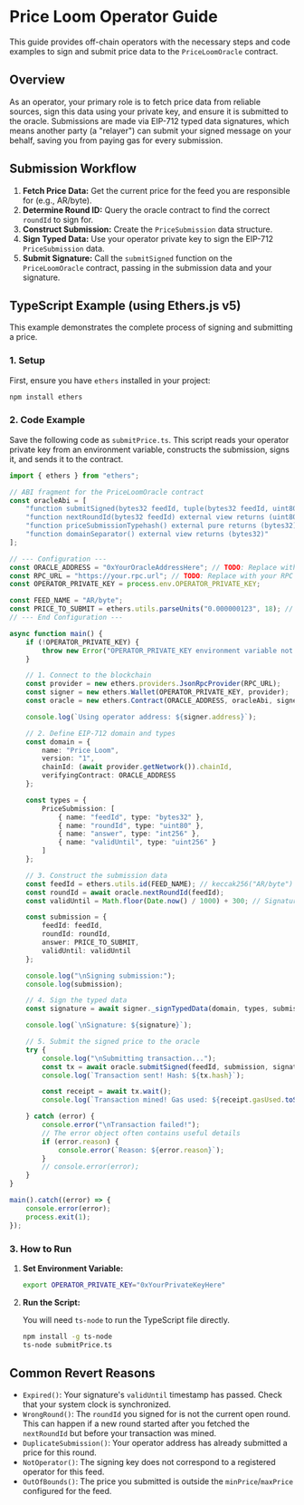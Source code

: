 # Price Loom Operator Guide

This guide provides off-chain operators with the necessary steps and code examples to sign and submit price data to the `PriceLoomOracle` contract.

## Overview

As an operator, your primary role is to fetch price data from reliable sources, sign this data using your private key, and ensure it is submitted to the oracle. Submissions are made via EIP-712 typed data signatures, which means another party (a "relayer") can submit your signed message on your behalf, saving you from paying gas for every submission.

## Submission Workflow

1.  **Fetch Price Data:** Get the current price for the feed you are responsible for (e.g., AR/byte).
2.  **Determine Round ID:** Query the oracle contract to find the correct `roundId` to sign for.
3.  **Construct Submission:** Create the `PriceSubmission` data structure.
4.  **Sign Typed Data:** Use your operator private key to sign the EIP-712 `PriceSubmission` data.
5.  **Submit Signature:** Call the `submitSigned` function on the `PriceLoomOracle` contract, passing in the submission data and your signature.

## TypeScript Example (using Ethers.js v5)

This example demonstrates the complete process of signing and submitting a price.

### 1. Setup

First, ensure you have `ethers` installed in your project:

```bash
npm install ethers
```

### 2. Code Example

Save the following code as `submitPrice.ts`. This script reads your operator private key from an environment variable, constructs the submission, signs it, and sends it to the contract.

```typescript
import { ethers } from "ethers";

// ABI fragment for the PriceLoomOracle contract
const oracleAbi = [
    "function submitSigned(bytes32 feedId, tuple(bytes32 feedId, uint80 roundId, int256 answer, uint256 validUntil) sub, bytes sig)",
    "function nextRoundId(bytes32 feedId) external view returns (uint80)",
    "function priceSubmissionTypehash() external pure returns (bytes32)",
    "function domainSeparator() external view returns (bytes32)"
];

// --- Configuration ---
const ORACLE_ADDRESS = "0xYourOracleAddressHere"; // TODO: Replace with your oracle's address
const RPC_URL = "https://your.rpc.url"; // TODO: Replace with your RPC endpoint
const OPERATOR_PRIVATE_KEY = process.env.OPERATOR_PRIVATE_KEY;

const FEED_NAME = "AR/byte";
const PRICE_TO_SUBMIT = ethers.utils.parseUnits("0.000000123", 18); // Example: 123 winston/byte, scaled to 18 decimals
// --- End Configuration ---

async function main() {
    if (!OPERATOR_PRIVATE_KEY) {
        throw new Error("OPERATOR_PRIVATE_KEY environment variable not set!");
    }

    // 1. Connect to the blockchain
    const provider = new ethers.providers.JsonRpcProvider(RPC_URL);
    const signer = new ethers.Wallet(OPERATOR_PRIVATE_KEY, provider);
    const oracle = new ethers.Contract(ORACLE_ADDRESS, oracleAbi, signer);

    console.log(`Using operator address: ${signer.address}`);

    // 2. Define EIP-712 domain and types
    const domain = {
        name: "Price Loom",
        version: "1",
        chainId: (await provider.getNetwork()).chainId,
        verifyingContract: ORACLE_ADDRESS
    };

    const types = {
        PriceSubmission: [
            { name: "feedId", type: "bytes32" },
            { name: "roundId", type: "uint80" },
            { name: "answer", type: "int256" },
            { name: "validUntil", type: "uint256" }
        ]
    };

    // 3. Construct the submission data
    const feedId = ethers.utils.id(FEED_NAME); // keccak256("AR/byte")
    const roundId = await oracle.nextRoundId(feedId);
    const validUntil = Math.floor(Date.now() / 1000) + 300; // Signature is valid for 5 minutes

    const submission = {
        feedId: feedId,
        roundId: roundId,
        answer: PRICE_TO_SUBMIT,
        validUntil: validUntil
    };

    console.log("\nSigning submission:");
    console.log(submission);

    // 4. Sign the typed data
    const signature = await signer._signTypedData(domain, types, submission);

    console.log(`\nSignature: ${signature}`);

    // 5. Submit the signed price to the oracle
    try {
        console.log("\nSubmitting transaction...");
        const tx = await oracle.submitSigned(feedId, submission, signature);
        console.log(`Transaction sent! Hash: ${tx.hash}`);

        const receipt = await tx.wait();
        console.log(`Transaction mined! Gas used: ${receipt.gasUsed.toString()}`);

    } catch (error) {
        console.error("\nTransaction failed!");
        // The error object often contains useful details
        if (error.reason) {
            console.error(`Reason: ${error.reason}`);
        }
        // console.error(error);
    }
}

main().catch((error) => {
    console.error(error);
    process.exit(1);
});
```

### 3. How to Run

1.  **Set Environment Variable:**

    ```bash
    export OPERATOR_PRIVATE_KEY="0xYourPrivateKeyHere"
    ```

2.  **Run the Script:**

    You will need `ts-node` to run the TypeScript file directly.

    ```bash
    npm install -g ts-node
    ts-node submitPrice.ts
    ```

## Common Revert Reasons

-   `Expired()`: Your signature's `validUntil` timestamp has passed. Check that your system clock is synchronized.
-   `WrongRound()`: The `roundId` you signed for is not the current open round. This can happen if a new round started after you fetched the `nextRoundId` but before your transaction was mined.
-   `DuplicateSubmission()`: Your operator address has already submitted a price for this round.
-   `NotOperator()`: The signing key does not correspond to a registered operator for this feed.
-   `OutOfBounds()`: The price you submitted is outside the `minPrice`/`maxPrice` configured for the feed.
